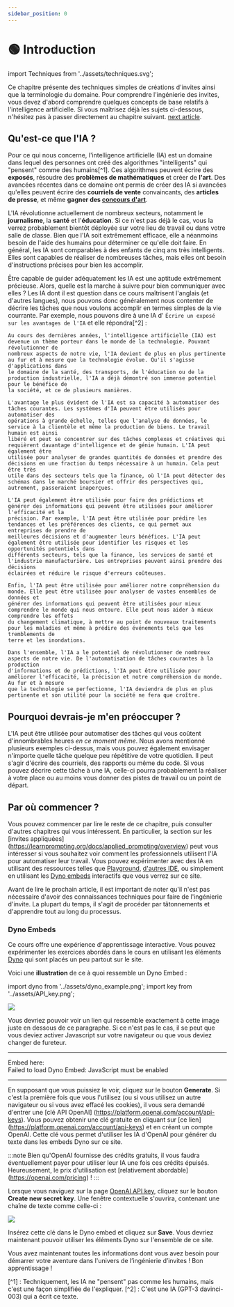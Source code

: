 ```yaml
---
sidebar_position: 0
---
```


# 🟢 Introduction

import Techniques from '../assets/techniques.svg';

<div style={{textAlign: 'center'}}>
  <Techniques style={{width:"500px",height:"300px",verticalAlign:"top"}}/>
</div>


Ce chapitre présente des techniques simples de créations d'invites ainsi que la terminologie du domaine. Pour comprendre l'ingénierie des invites, vous devez d'abord comprendre quelques concepts de base relatifs à l'intelligence artificielle. Si vous maîtrisez déjà les sujets ci-dessous, n'hésitez pas à passer directement au chapitre suivant. [next article](https://learnprompting.org/docs/basics/prompting).

## Qu'est-ce que l'IA ?

Pour ce qui nous concerne, l'intelligence artificielle (IA) est un domaine dans lequel 
des personnes ont créé des algorithmes "intelligents" qui "pensent" comme des humains[^1]. 
Ces algorithmes peuvent écrire des **exposés**, résoudre des **problèmes de mathématiques** 
et créer de **l'art**. Des avancées récentes dans ce domaine ont permis de créer des IA si 
avancées qu'elles peuvent écrire des **courriels de vente** convaincants, des **articles de presse**, 
et même **gagner des [concours d'art](https://impakter.com/art-made-by-ai-wins-fine-arts-competition/)**.

L'IA révolutionne actuellement de nombreux secteurs, notamment le **journalisme**, la **santé** et l'**éducation**. Si ce n'est pas déjà le cas, vous la verrez probablement bientôt déployée sur votre lieu de travail ou dans votre salle de classe. Bien que l'IA soit extrêmement efficace, elle a néanmoins besoin de l'aide des humains pour déterminer ce qu'elle doit faire.
En général, les IA sont comparables à des enfants de cinq ans très intelligents. Elles sont capables de réaliser de nombreuses tâches, mais elles ont besoin d'instructions précises pour bien les accomplir.

Être capable de guider adéquatement les IA est une aptitude extrêmement précieuse. Alors, quelle est la marche à suivre pour bien communiquer avec elles ? 
Les IA dont il est question dans ce cours maîtrisent l'anglais (et d'autres langues),
nous pouvons donc généralement nous contenter de décrire les tâches que nous voulons accomplir en termes simples de la vie courrante. Par exemple, nous pouvons dire à une IA d'
`Écrire un exposé sur les avantages de l'IA` et elle répondra[^2] :

```
Au cours des dernières années, l'intelligence artificielle (IA) est devenue un thème porteur dans le monde de la technologie. Pouvant révolutionner de
nombreux aspects de notre vie, l'IA devient de plus en plus pertinente au fur et à mesure que la technologie évolue. Qu'il s'agisse d'applications dans
le domaine de la santé, des transports, de l'éducation ou de la production industrielle, l'IA a déjà démontré son immense potentiel pour le bénéfice de
la société, et ce de plusieurs manières.

L'avantage le plus évident de l'IA est sa capacité à automatiser des tâches courantes. Les systèmes d'IA peuvent être utilisés pour automatiser des 
opérations à grande échelle, telles que l'analyse de données, le service à la clientèle et même la production de biens. Le travail humain est ainsi
libéré et peut se concentrer sur des tâches complexes et créatives qui requièrent davantage d'intelligence et de génie humain. L'IA peut également être
utilisée pour analyser de grandes quantités de données et prendre des décisions en une fraction du temps nécessaire à un humain. Cela peut être très
utile dans des secteurs tels que la finance, où l'IA peut détecter des schémas dans le marché boursier et offrir des perspectives qui, autrement, passeraient inaperçues.

L'IA peut également être utilisée pour faire des prédictions et générer des informations qui peuvent être utilisées pour améliorer l'efficacité et la
précision. Par exemple, l'IA peut être utilisée pour prédire les tendances et les préférences des clients, ce qui permet aux entreprises de prendre de 
meilleures décisions et d'augmenter leurs bénéfices. L'IA peut également être utilisée pour identifier les risques et les opportunités potentiels dans 
différents secteurs, tels que la finance, les services de santé et l'industrie manufacturière. Les entreprises peuvent ainsi prendre des décisions 
éclairées et réduire le risque d'erreurs coûteuses.

Enfin, l'IA peut être utilisée pour améliorer notre compréhension du monde. Elle peut être utilisée pour analyser de vastes ensembles de données et 
générer des informations qui peuvent être utilisées pour mieux comprendre le monde qui nous entoure. Elle peut nous aider à mieux comprendre les effets 
du changement climatique, à mettre au point de nouveaux traitements pour les maladies et même à prédire des événements tels que les tremblements de 
terre et les inondations.

Dans l'ensemble, l'IA a le potentiel de révolutionner de nombreux aspects de notre vie. De l'automatisation de tâches courantes à la production 
d'informations et de prédictions, l'IA peut être utilisée pour améliorer l'efficacité, la précision et notre compréhension du monde. Au fur et à mesure
que la technologie se perfectionne, l'IA deviendra de plus en plus pertinente et son utilité pour la société ne fera que croître.
```

## Pourquoi devrais-je m'en préoccuper ?

L'IA peut être utilisée pour automatiser des tâches qui vous coûtent d'innombrables heures *en ce moment même*.
Nous avons mentionné plusieurs exemples ci-dessus, mais vous pouvez également envisager n'importe quelle tâche quelque peu répétitive de votre quotidien.
Il peut s'agir d'écrire des courriels, des rapports ou même du code. Si vous pouvez décrire cette tâche
à une IA, celle-ci pourra probablement la réaliser à votre place ou au moins vous donner des pistes de travail ou un point de départ.

## Par où commencer ?

Vous pouvez commencer par lire le reste de ce chapitre, puis consulter d'autres chapitres qui vous intéressent.
En particulier, la section sur les [invites appliquées] (https://learnprompting.org/docs/applied_prompting/overview) peut vous intéresser si vous souhaitez voir comment les professionnels utilisent l'IA pour automatiser leur travail. Vous pouvez expérimenter avec des IA en utilisant des ressources telles que [Playground](https://beta.openai.com/playground), [d'autres IDE](https://learnprompting.org/docs/tooling/IDEs/intro), ou simplement en utilisant les [Dyno embeds](https://learnprompting.org/docs/basics/intro#dyno-embeds) interactifs que vous verrez sur ce site.

Avant de lire le prochain article, il est important de noter qu'il n'est pas nécessaire d'avoir des connaissances techniques pour faire de l'ingénierie d'invite. La plupart du temps, il s'agit de procéder par tâtonnements et d'apprendre tout au long du processus.

### Dyno Embeds

Ce cours offre une expérience d'apprentissage interactive. Vous pouvez expérimenter les exercices abordés dans le cours en utilisant les éléments [Dyno](https://trydyno.com) qui sont placés un peu partout sur le site.

Voici une **illustration** de ce à quoi ressemble un Dyno Embed :

import dyno from '../assets/dyno_example.png';
import key from '../assets/API_key.png';

<div style={{textAlign: 'center'}}>
  <img src={dyno} style={{width: "750px"}} />
</div>

Vous devriez pouvoir voir un lien qui ressemble exactement à cette image juste en dessous de ce paragraphe. Si ce n'est pas le cas, il se peut que vous deviez activer Javascript sur votre navigateur ou que vous deviez changer de fureteur.

<hr/>
Embed here:
<div trydyno-embed="" openai-model="text-davinci-003" initial-prompt="Generate a comma separated list of 10 ice cream flavors:" initial-response="Chocolate, Vanilla, Strawberry, Mint Chip, Rocky Road, Cookie Dough, Butter Pecan, Neapolitan, Coffee, Coconut" max-tokens="256" box-rows="3" model-temp="0.7" top-p="1">
    <noscript>Failed to load Dyno Embed: JavaScript must be enabled</noscript>
</div>
<hr/>

En supposant que vous puissiez le voir, cliquez sur le bouton **Generate**. Si c'est la première fois que vous l'utilisez (ou si vous utilisez un autre navigateur ou si vous avez effacé les cookies), il vous sera demandé d'entrer une [clé API OpenAI] (https://platform.openai.com/account/api-keys). Vous pouvez obtenir une clé gratuite en cliquant sur [ce lien] (https://platform.openai.com/account/api-keys) et en créant un compte OpenAI. Cette clé vous permet d'utiliser les IA d'OpenAI pour générer du texte dans les embeds Dyno sur ce site.

:::note
Bien qu'OpenAI fournisse des crédits gratuits, il vous faudra éventuellement payer pour utiliser leur IA une fois ces crédits épuisés. Heureusement, le prix d'utilisation est [relativement abordable] (https://openai.com/pricing) !
:::

Lorsque vous naviguez sur la page [OpenAI API key](https://platform.openai.com/account/api-keys), cliquez sur le bouton **Create new secret key**. Une fenêtre contextuelle s'ouvrira, contenant une chaîne de texte comme celle-ci :

<div style={{textAlign: 'center'}}>
  <img src={key} style={{width: "750px"}} />
</div>

Insérez cette clé dans le Dyno embed et cliquez sur **Save**. Vous devriez maintenant pouvoir utiliser les éléments Dyno sur l'ensemble de ce site.

Vous avez maintenant toutes les informations dont vous avez besoin pour démarrer votre aventure dans l'univers de l’ingénierie d’invites ! Bon apprentissage !


[^1] : Techniquement, les IA ne "pensent" pas comme les humains, mais c'est une façon simplifiée de l'expliquer.
[^2] : C'est une IA (GPT-3 davinci-003) qui a écrit ce texte.
